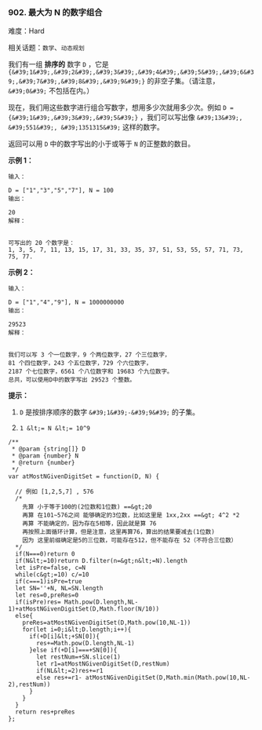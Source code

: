 ### 902. 最大为 N 的数字组合

难度：Hard

相关话题：`数学`、`动态规划`

我们有一组 **排序的** 数字  `D` ，它是  `{&#39;1&#39;,&#39;2&#39;,&#39;3&#39;,&#39;4&#39;,&#39;5&#39;,&#39;6&#39;,&#39;7&#39;,&#39;8&#39;,&#39;9&#39;}` 的非空子集。（请注意， `&#39;0&#39;`  不包括在内。）



现在，我们用这些数字进行组合写数字，想用多少次就用多少次。例如 `D = {&#39;1&#39;,&#39;3&#39;,&#39;5&#39;}` ，我们可以写出像 `&#39;13&#39;, &#39;551&#39;, &#39;1351315&#39;` 这样的数字。



返回可以用  `D`  中的数字写出的小于或等于  `N`  的正整数的数目。







 **示例 1：** 





```
输入：

D = ["1","3","5","7"], N = 100
输出：

20
解释：


可写出的 20 个数字是：
1, 3, 5, 7, 11, 13, 15, 17, 31, 33, 35, 37, 51, 53, 55, 57, 71, 73, 75, 77.

```

 **示例 2：** 





```
输入：

D = ["1","4","9"], N = 1000000000
输出：

29523
解释：


我们可以写 3 个一位数字，9 个两位数字，27 个三位数字，
81 个四位数字，243 个五位数字，729 个六位数字，
2187 个七位数字，6561 个八位数字和 19683 个九位数字。
总共，可以使用D中的数字写出 29523 个整数。
```





 **提示：** 





1.  `D`  是按排序顺序的数字  `&#39;1&#39;-&#39;9&#39;`  的子集。

2.  `1 &lt;= N &lt;= 10^9` 






```
/**
 * @param {string[]} D
 * @param {number} N
 * @return {number}
 */
var atMostNGivenDigitSet = function(D, N) {

  // 例如 [1,2,5,7] , 576
  /*
    先算 小于等于100的(2位数和1位数) ==&gt;20
    再算 在101~576之间 能够确定的3位数，比如这里是 1xx,2xx ==&gt; 4^2 *2
    再算 不能确定的，因为存在5相等，因此就是算 76
    再按照上面循环计算，但是注意，这里再算76，算出的结果要减去(1位数)
    因为 这里前缀确定是5的三位数，可能存在512，但不能存在 52（不符合三位数）
  */
  if(N===0)return 0
  if(N&lt;=10)return D.filter(n=&gt;n&lt;=N).length
  let isPre=false, c=N
  while(c&gt;=10) c/=10
  if(c===1)isPre=true
  let SN=''+N, NL=SN.length
  let res=0,preRes=0
  if(isPre)res= Math.pow(D.length,NL-1)+atMostNGivenDigitSet(D,Math.floor(N/10))
  else{
    preRes=atMostNGivenDigitSet(D,Math.pow(10,NL-1))
    for(let i=0;i&lt;D.length;i++){
      if(+D[i]&lt;+SN[0]){
        res+=Math.pow(D.length,NL-1)
      }else if(+D[i]===+SN[0]){
        let restNum=+SN.slice(1)
        let r1=atMostNGivenDigitSet(D,restNum)
        if(NL&lt;=2)res+=r1
        else res+=r1- atMostNGivenDigitSet(D,Math.min(Math.pow(10,NL-2),restNum))
      }
    }
  }
  return res+preRes
};



```
